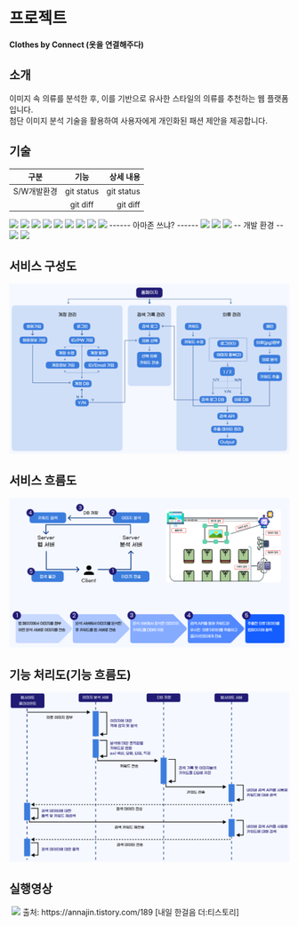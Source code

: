 # 프로젝트
 **Clothes by Connect (옷을 연결해주다)**

## 소개
이미지 속 의류를 분석한 후, 이를 기반으로 유사한 스타일의 의류를 추천하는 웹 플랫폼입니다.   
      첨단 이미지 분석 기술을 활용하여 사용자에게 개인화된 패션 제안을 제공합니다.

## 기술
| 구분 | 기능 | 상세 내용 |
| :---:         |     :---:      |          ---: |
| S/W개발환경   | git status     | git status    |
|              | git diff       | git diff      |
![](https://img.shields.io/badge/Python-3776AB?style=for-the-badge&logo=python&logoColor=white)
![](https://img.shields.io/badge/HTML-239120?style=for-the-badge&logo=html5&logoColor=white)
![](https://img.shields.io/badge/CSS-239120?&style=for-the-badge&logo=css3&logoColor=white)
![](https://img.shields.io/badge/JavaScript-F7DF1E?style=for-the-badge&logo=JavaScript&logoColor=white)
![](https://img.shields.io/badge/Node.js-43853D?style=for-the-badge&logo=node.js&logoColor=white)
![](https://img.shields.io/badge/JSS-F7DF1E?style=for-the-badge&logo=JSS&logoColor=white)
![](https://img.shields.io/badge/Express.js-404D59?style=for-the-badge
)
![](https://img.shields.io/badge/Vue.js-35495E?style=for-the-badge&logo=vue.js&logoColor=4FC08D)
![](https://img.shields.io/badge/PostgreSQL-316192?style=for-the-badge&logo=postgresql&logoColor=white)
------ 아마존 쓰냐? ------
![](https://img.shields.io/badge/Amazon_AWS-232F3E?style=for-the-badge&logo=amazon-aws&logoColor=white)
![](https://img.shields.io/badge/TensorFlow-FF6F00?style=for-the-badge&logo=tensorflow&logoColor=white)
![](https://img.shields.io/badge/Colab-F9AB00?style=for-the-badge&logo=googlecolab&color=525252)
-- 개발 환경 --
![](https://img.shields.io/badge/Visual_Studio_Code-0078D4?style=for-the-badge&logo=visual%20studio%20code&logoColor=white)
![](	https://img.shields.io/badge/GIT-E44C30?style=for-the-badge&logo=git&logoColor=white)

## 서비스 구성도
 ![](/README_img/구성도.png)

## 서비스 흐름도
 ![](/README_img/흐름도.png)

## 기능 처리도(기능 흐름도)
 ![](/README_img/처리도.png)

## 실행영상
<img src="" style="margin: 0px; width:100% height: 100%; background-color: rgb(14, 14, 14);">
<img src="https://github.com/user-attachments/assets/30bf1b8c-6821-43a5-a3e1-332cf25f11b6" width="300" />
출처: https://annajin.tistory.com/189 [내일 한걸음 더:티스토리]
